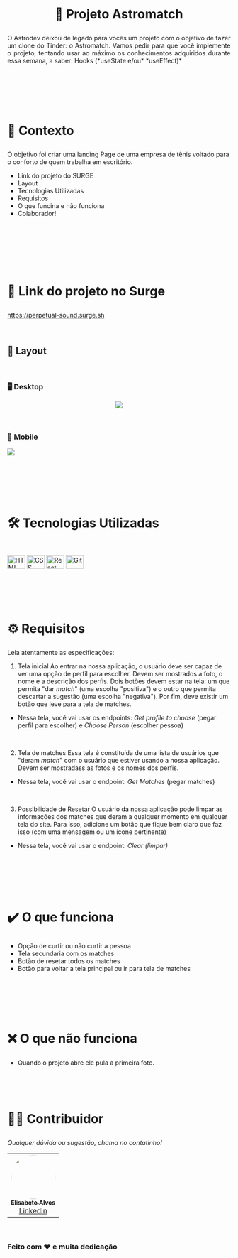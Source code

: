 <h1 align="center">
    <br>
    <p align="center" style="font-weight: bold;">🚀 Projeto Astromatch<p>
</h1>

<p align="justify">O  Astrodev deixou de legado para vocês um projeto com o objetivo de fazer um clone do Tinder: o Astromatch. 
Vamos pedir para que você implemente o projeto, tentando usar ao máximo os conhecimentos adquiridos durante essa semana, a saber: Hooks (*useState e/ou* *useEffect)*</p>

<br>

<h1>
    <br>
    <p style="font-weight: bold;">🧠 Contexto</p>
</h1>

O objetivo foi criar uma landing Page de uma empresa de tênis voltado para o conforto de quem trabalha em escritório.

- Link do projeto do SURGE
- Layout
- Tecnologias Utilizadas
- Requisitos
- O que funcina e não funciona
- Colaborador!

<br>

<br>

<h1>
    <br>
    <p style="font-weight: bold;">🔗 Link do projeto no Surge</p>
</h1>

https://perpetual-sound.surge.sh

<br>

## 🎨 Layout

<br>

### 🖥️ Desktop

<p align="center">
<img src="./src/images/desktop.png"/>
</p>

<br>

### 📱 Mobile

<p>
<img src="./src/images/mobile.png"/>
</p>

<br>

<h1>
    <br>
    <p style="font-weight: bold;">🛠️ Tecnologias Utilizadas</p>
</h1>

 <div style="display: inline_block"><br>
 
  <img align="center" alt="HTML" height="30" width="40" src="https://raw.githubusercontent.com/devicons/devicon/master/icons/html5/html5-original.svg">
  <img align="center" alt="CSS" height="30" width="40" src="https://raw.githubusercontent.com/devicons/devicon/master/icons/css3/css3-original.svg">
  <img align="center" alt="React" height="30" width="40" src="https://raw.githubusercontent.com/devicons/devicon/master/icons/react/react-original.svg">
  <img align="center" alt="Git" height="30" width="40" src="https://raw.githubusercontent.com/devicons/devicon/master/icons/git/git-original.svg">
 
</div>

<br>

<h1>
    <br>
    <p style="font-weight: bold;">⚙️ Requisitos</p>
</h1>

Leia atentamente as especificações:

1. Tela inicial
   Ao entrar na nossa aplicação, o usuário deve ser capaz de ver uma opção de perfil para escolher. Devem ser mostrados a foto, o nome e a descrição dos perfis. Dois botões devem estar na tela: um que permita "dar _match_" (uma escolha "positiva") e o outro que permita descartar a sugestão (uma escolha "negativa"). Por fim, deve existir um botão que leve para a tela de matches.

- Nessa tela, você vai usar os endpoints: _Get profile to choose_ (pegar perfil para escolher) e _Choose Person_ (escolher pessoa)

  <br>

2. Tela de matches
   Essa tela é constituída de uma lista de usuários que "deram _match_" com o usuário que estiver usando a nossa aplicação. Devem ser mostradass as fotos e os nomes dos perfis.

- Nessa tela, você vai usar o endpoint: _Get Matches_ (pegar matches)

  <br>

3. Possibilidade de Resetar
   O usuário da nossa aplicação pode limpar as informações dos matches que deram a qualquer momento em qualquer tela do site. Para isso, adicione um botão que fique bem claro que faz isso (com uma mensagem ou um ícone pertinente)

- Nessa tela, você vai usar o endpoint: _Clear (limpar)_

<br>

<h1>
    <br>
    <p style="font-weight: bold;">✔️ O que funciona</p>
</h1>

- Opção de curtir ou não curtir a pessoa
- Tela secundaria com os matches
- Botão de resetar todos os matches
- Botão para voltar a tela principal ou ir para tela de matches

<br>

<h1>
    <br>
    <p style="font-weight: bold;">❌ O que não funciona</p>
</h1>

- Quando o projeto abre ele pula a primeira foto.

<h1>
    <br>
    <p style="font-weight: bold;">👨‍💻 Contribuidor</p>
</h1>

_Qualquer dúvida ou sugestão, chama no contatinho!_

<table>
  <tr>
     <td align="center"><a href="https://github.com/elisabetealves"><img style="border-radius: 50%;" src="https://unavatar.now.sh/github/elisabetealves" width="100px;" alt=""/><br /><sub><b>Elisabete Alves</b></sub></a><br /><a target="_blank" href="https://www.linkedin.com/mwlite/in/elisabete-alves-675637135">LinkedIn</a> </td>       
  </tr>
  
</table>

<br>

### Feito com ❤️ e muita dedicação
